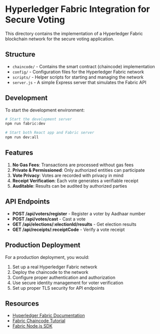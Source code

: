 # Hyperledger Fabric Integration for Secure Voting

This directory contains the implementation of a Hyperledger Fabric blockchain network for the secure voting application.

## Structure

- `chaincode/` - Contains the smart contract (chaincode) implementation
- `config/` - Configuration files for the Hyperledger Fabric network
- `scripts/` - Helper scripts for starting and managing the network
- `server.js` - A simple Express server that simulates the Fabric API

## Development

To start the development environment:

```bash
# Start the development server
npm run fabric:dev

# Start both React app and Fabric server
npm run dev:all
```

## Features

1. **No Gas Fees**: Transactions are processed without gas fees
2. **Private & Permissioned**: Only authorized entities can participate
3. **Vote Privacy**: Votes are recorded with privacy in mind
4. **Receipt Verification**: Each vote generates a verifiable receipt
5. **Auditable**: Results can be audited by authorized parties

## API Endpoints

- **POST /api/voters/register** - Register a voter by Aadhaar number
- **POST /api/votes/cast** - Cast a vote
- **GET /api/elections/:electionId/results** - Get election results
- **GET /api/receipts/:receiptCode** - Verify a vote receipt

## Production Deployment

For a production deployment, you would:

1. Set up a real Hyperledger Fabric network
2. Deploy the chaincode to the network
3. Configure proper authentication and authorization
4. Use secure identity management for voter verification
5. Set up proper TLS security for API endpoints

## Resources

- [Hyperledger Fabric Documentation](https://hyperledger-fabric.readthedocs.io/)
- [Fabric Chaincode Tutorial](https://hyperledger-fabric.readthedocs.io/en/latest/chaincode4ade.html)
- [Fabric Node.js SDK](https://hyperledger.github.io/fabric-sdk-node/) 